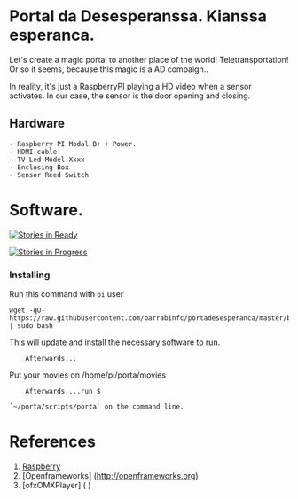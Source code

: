# Portal da Desesperanssa. Kianssa esperanca.

Let's create a magic portal to another place of the world! Teletransportation! Or so it seems, because this magic is a AD compaign..

In reality, it's just a RaspberryPI playing a HD video when a sensor activates. In our case, the sensor is the door opening and closing.

## Hardware
  
	- Raspberry PI Modal B+ + Power.
  	- HDMI cable.
  	- TV Led Model Xxxx 
  	- Enclosing Box
	- Sensor Reed Switch 
	

# Software.

[![Stories in Ready](https://badge.waffle.io/barrabinfc/portadesesperanca.svg?label=ready&title=Ready)](http://waffle.io/barrabinfc/portadesesperanca)

[![Stories in Progress](https://badge.waffle.io/barrabinfc/portadesesperanca.svg?label=progress&title=In%20Progress)](http://waffle.io/barrabinfc/portadesesperanca)


### Installing

Run this command with `pi` user

    wget -qO- https://raw.githubusercontent.com/barrabinfc/portadesesperanca/master/bootstrap.sh | sudo bash

This will update and install the necessary software to run.

        Afterwards...

Put your movies on /home/pi/porta/movies

        Afterwards....run $

    `~/porta/scripts/porta` on the command line.


# References

1. [Raspberry]( http://www.raspberrypi.org/documentation/hardware/raspberrypi/models/README.md)
2. [Openframeworks] (http://openframeworks.org)
3. [ofxOMXPlayer] ( )
